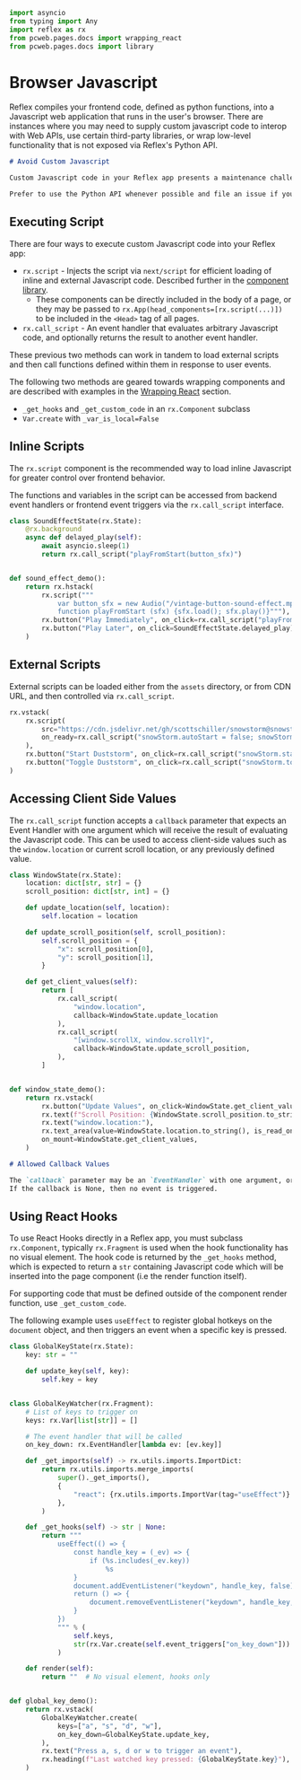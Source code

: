 ```python exec
import asyncio
from typing import Any
import reflex as rx
from pcweb.pages.docs import wrapping_react
from pcweb.pages.docs import library
```

# Browser Javascript

Reflex compiles your frontend code, defined as python functions, into a Javascript web application
that runs in the user's browser. There are instances where you may need to supply custom javascript
code to interop with Web APIs, use certain third-party libraries, or wrap low-level functionality
that is not exposed via Reflex's Python API.

```md alert
# Avoid Custom Javascript

Custom Javascript code in your Reflex app presents a maintenance challenge, as it will be harder to debug and may be unstable across Reflex versions.

Prefer to use the Python API whenever possible and file an issue if you need additional functionality that is not currently provided.
```

## Executing Script

There are four ways to execute custom Javascript code into your Reflex app:

- `rx.script` - Injects the script via `next/script` for efficient loading of inline and external Javascript code. Described further in the [component library]({library.other.script.path}).
  - These components can be directly included in the body of a page, or they may
    be passed to `rx.App(head_components=[rx.script(...)])` to be included in
    the `<Head>` tag of all pages.
- `rx.call_script` - An event handler that evaluates arbitrary Javascript code,
  and optionally returns the result to another event handler.

These previous two methods can work in tandem to load external scripts and then
call functions defined within them in response to user events.

The following two methods are geared towards wrapping components and are
described with examples in the [Wrapping React]({wrapping_react.overview.path})
section.

- `_get_hooks` and `_get_custom_code` in an `rx.Component` subclass
- `Var.create` with `_var_is_local=False`

## Inline Scripts

The `rx.script` component is the recommended way to load inline Javascript for greater control over
frontend behavior.

The functions and variables in the script can be accessed from backend event
handlers or frontend event triggers via the `rx.call_script` interface.

```python demo exec
class SoundEffectState(rx.State):
    @rx.background
    async def delayed_play(self):
        await asyncio.sleep(1)
        return rx.call_script("playFromStart(button_sfx)")


def sound_effect_demo():
    return rx.hstack(
        rx.script("""
            var button_sfx = new Audio("/vintage-button-sound-effect.mp3")
            function playFromStart (sfx) {sfx.load(); sfx.play()}"""),
        rx.button("Play Immediately", on_click=rx.call_script("playFromStart(button_sfx)")),
        rx.button("Play Later", on_click=SoundEffectState.delayed_play),
    )
```

## External Scripts

External scripts can be loaded either from the `assets` directory, or from CDN URL, and then controlled
via `rx.call_script`.

```python demo
rx.vstack(
    rx.script(
        src="https://cdn.jsdelivr.net/gh/scottschiller/snowstorm@snowstorm_20131208/snowstorm-min.js",
        on_ready=rx.call_script("snowStorm.autoStart = false; snowStorm.snowColor = '#111'"),
    ),
    rx.button("Start Duststorm", on_click=rx.call_script("snowStorm.start()")),
    rx.button("Toggle Duststorm", on_click=rx.call_script("snowStorm.toggleSnow()")),
)
```

## Accessing Client Side Values

The `rx.call_script` function accepts a `callback` parameter that expects an
Event Handler with one argument which will receive the result of evaluating the
Javascript code. This can be used to access client-side values such as the
`window.location` or current scroll location, or any previously defined value.

```python demo exec
class WindowState(rx.State):
    location: dict[str, str] = {}
    scroll_position: dict[str, int] = {}

    def update_location(self, location):
        self.location = location

    def update_scroll_position(self, scroll_position):
        self.scroll_position = {
            "x": scroll_position[0],
            "y": scroll_position[1],
        }

    def get_client_values(self):
        return [
            rx.call_script(
                "window.location",
                callback=WindowState.update_location
            ),
            rx.call_script(
                "[window.scrollX, window.scrollY]",
                callback=WindowState.update_scroll_position,
            ),
        ]


def window_state_demo():
    return rx.vstack(
        rx.button("Update Values", on_click=WindowState.get_client_values),
        rx.text(f"Scroll Position: {WindowState.scroll_position.to_string()}"),
        rx.text("window.location:"),
        rx.text_area(value=WindowState.location.to_string(), is_read_only=True),
        on_mount=WindowState.get_client_values,
    )
```

```md alert
# Allowed Callback Values

The `callback` parameter may be an `EventHandler` with one argument, or a lambda with one argument that returns an `EventHandler`.
If the callback is None, then no event is triggered.
```

## Using React Hooks

To use React Hooks directly in a Reflex app, you must subclass `rx.Component`,
typically `rx.Fragment` is used when the hook functionality has no visual
element. The hook code is returned by the `_get_hooks` method, which is expected
to return a `str` containing Javascript code which will be inserted into the
page component (i.e the render function itself).

For supporting code that must be defined outside of the component render
function, use `_get_custom_code`.

The following example uses `useEffect` to register global hotkeys on the
`document` object, and then triggers an event when a specific key is pressed.

```python demo exec
class GlobalKeyState(rx.State):
    key: str = ""

    def update_key(self, key):
        self.key = key


class GlobalKeyWatcher(rx.Fragment):
    # List of keys to trigger on
    keys: rx.Var[list[str]] = []

    # The event handler that will be called
    on_key_down: rx.EventHandler[lambda ev: [ev.key]]

    def _get_imports(self) -> rx.utils.imports.ImportDict:
        return rx.utils.imports.merge_imports(
            super()._get_imports(),
            {
                "react": {rx.utils.imports.ImportVar(tag="useEffect")}
            },
        )

    def _get_hooks(self) -> str | None:
        return """
            useEffect(() => {
                const handle_key = (_ev) => {
                    if (%s.includes(_ev.key))
                        %s
                }
                document.addEventListener("keydown", handle_key, false);
                return () => {
                    document.removeEventListener("keydown", handle_key, false);
                }
            })
            """ % (
                self.keys,
                str(rx.Var.create(self.event_triggers["on_key_down"])) + "(_ev)"
            )

    def render(self):
        return ""  # No visual element, hooks only


def global_key_demo():
    return rx.vstack(
        GlobalKeyWatcher.create(
            keys=["a", "s", "d", "w"],
            on_key_down=GlobalKeyState.update_key,
        ),
        rx.text("Press a, s, d or w to trigger an event"),
        rx.heading(f"Last watched key pressed: {GlobalKeyState.key}"),
    )
```

